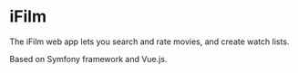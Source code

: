 # iFilm
The iFilm web app lets you search and rate movies, and create watch lists.

Based on Symfony framework and Vue.js.
